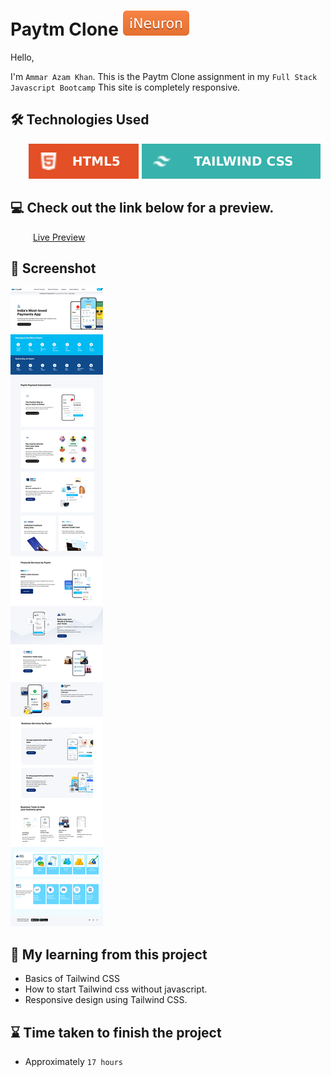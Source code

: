 # Paytm Clone [![iNeuron](./img/iNeuron-badge.svg)](https://ineuron.ai/)

Hello,

I'm `Ammar Azam Khan`. This is the Paytm Clone assignment in my `Full Stack Javascript Bootcamp` This site is completely responsive.

## 🛠 Technologies Used

&emsp; &ensp; [![HTML5](./img/HTML%20badge.svg)](https://developer.mozilla.org/en-US/docs/Web/HTML) [![Tailwind CSS](./img/tailwindBadge.svg)](https://tailwindcss.com/)

## 💻 Check out the link below for a preview.

&emsp; &ensp; &ensp;[Live Preview](https://paytm-india-clone.netlify.app)

## 📸 Screenshot

![Project Screenshort](./png.png)

## 📝 My learning from this project

- Basics of Tailwind CSS
- How to start Tailwind css without javascript.
- Responsive design using Tailwind CSS.

## ⌛ Time taken to finish the project

- Approximately `17 hours`
